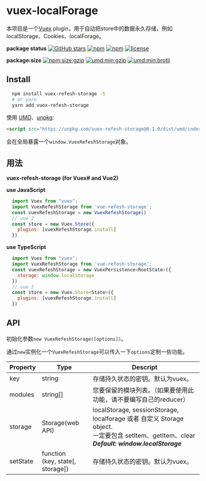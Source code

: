 # vuex-localForage

本项目是一个[Vuex](https://vuex.vuejs.org/) plugin，用于自动把store中的数据永久存储，例如localStorage、Cookies、localForage。

**package status**
[![GitHub stars](https://img.shields.io/github/stars/championswimmer/vuex-persist.svg?style=social&label=%20vuex-refesh-storage)](http://github.com/blackdous/vuex-refesh-storage)
[![npm](https://img.shields.io/npm/v/vuex-refesh-storage.svg?colorB=dd1100)](http://npmjs.com/vuex-refesh-storage)
[![npm](https://img.shields.io/npm/dw/vuex-refesh-storage.svg?colorB=fc4f4f)](http://npmjs.com/vuex-refesh-storage)
[![license](https://img.shields.io/github/license/blackdous/vuex-refesh-storage.svg)]()

**package:size**
[![npm:size:gzip](https://img.shields.io/bundlephobia/minzip/vuex-refesh-storage.svg?label=npm:size:gzip)](https://bundlephobia.com/result?p=vuex-refesh-storage)
[![umd:min:gzip](https://img.badgesize.io/https://unpkg.com/vuex-refesh-storage?compression=gzip&label=umd:min:gzip)](https://unpkg.com/vuex-refesh-storage)
[![umd:min:brotli](https://img.badgesize.io/https://cdn.jsdelivr.net/npm/vuex-refesh-storage?compression=brotli&label=umd:min:brotli)](https://cdn.jsdelivr.net/npm/vuex-refesh-storage)

## Install

```bash
  npm install vuex-refesh-storage -S
  # or yarn
  yarn add vuex-refesh-storage
```

使用 [UMD](https://github.com/umdjs/umd)、[unpkg](https://unpkg.com):

```html
<script src="https://unpkg.com/vuex-refesh-storage@0.1.0/dist/umd/index.min.js"></script>  
```

会在全局暴露一个`window.VuexRefeshStorage`对象。

## 用法

**vuex-refesh-storage (for Vuex# and Vue2)**

**use JavaScript**

```js
  import Vuex from "vuex";
  import VuexRefeshStorage from 'vue-refesh-storage';
  const vuexRefeshStorage = new VuexRefeshStorage()
  // vue 2
  const store = new Vuex.Store({
    plugins: [vuexRefeshStorage.install]
  })
```

**use TypeScript**

```js
  import Vuex from "vuex";
  import VuexRefeshStorage from 'vue-refesh-storage';
  const vuexRefeshStorage = new VuexPersistence<RootState>({
    storage: window.localStorage
  })
  // vue 2
  const store = new Vuex.Store<State>({
    plugins: [vuexRefeshStorage.install]
  })
```

## API

初始化参数`new VuexRefeshStorage([options])`。

通过`new`实例化一个`VuexRefeshStorage`可以传入一下`options`定制一些功能。

| Property | Type | Descript |
| -------- | ---- | ---------------------------- |
| key | string | 存储持久状态的密钥。默认为vuex。 |
| modules | string[] | 您要保留的模块列表。（如果要使用此功能，请不要编写自己的reducer） |
| storage | Storage(web API) | localStorage, sessionStorage, localforage 或者 自定义 Storage object. <br>一定要包含 setItem、getItem、clear <br> _**Default: window.localStorage**_  |
| setState | function<br> (key, state[, storage]) | 存储持久状态的密钥。默认为vuex。 |